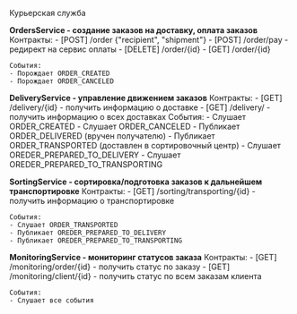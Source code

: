 Курьерская служба

**OrdersService - создание заказов на доставку, оплата заказов**
    Контракты:
    - [POST] /order {"recipient", "shipment"}
    - [POST] /order/pay - редирект на сервис оплаты
    - [DELETE] /order/{id}
    - [GET] /order/{id}

    События:
    - Порождает ORDER_CREATED
    - Порождает ORDER_CANCELED

**DeliveryService - управление движением заказов**
    Контракты:
    - [GET] /delivery/{id} - получить информацию о доставке
    - [GET] /delivery/ - получить информацию о всех доставках
    События:
    - Слушает ORDER_CREATED
    - Слушает ORDER_CANCELED
    - Публикает ORDER_DELIVERED (вручен получателю)
    - Публикает ORDER_TRANSPORTED (доставлен в сортировочный центр)
    - Слушает OREDER_PREPARED_TO_DELIVERY
    - Слушает OREDER_PREPARED_TO_TRANSPORTING

**SortingService - сортировка/подготовка заказов к дальнейшем транспортировке**
    Контракты:
    - [GET] /sorting/transporting/{id} - получить информацию о транспортировке

    События:
    - Слушает ORDER_TRANSPORTED
    - Публикает OREDER_PREPARED_TO_DELIVERY
    - Публикает OREDER_PREPARED_TO_TRANSPORTING

**MonitoringService - мониторинг статусов заказа**
    Контракты:
    - [GET] /monitoring/order/{id} - получить статус по заказу
    - [GET] /monitoring/client/{id} - получить статус по всем заказам клиента

    События:
    - Слушает все события